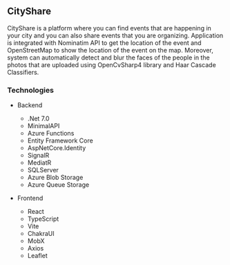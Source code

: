 ## CityShare

CityShare is a platform where you can find events that are happening in your city and you can also share events that you are organizing. Application is integrated with Nominatim API to get the location of the event and OpenStreetMap to show the location of the event on the map. Moreover, system can automatically detect and blur the faces of the people in the photos that are uploaded using OpenCvSharp4 library and Haar Cascade Classifiers.

### Technologies
-  Backend
    - .Net 7.0 
    - MinimalAPI
    - Azure Functions
    - Entity Framework Core
    - AspNetCore.Identity
    - SignalR
    - MediatR
    - SQLServer
    - Azure Blob Storage
    - Azure Queue Storage

- Frontend
    - React
    - TypeScript
    - Vite
    - ChakraUI
    - MobX
    - Axios
    - Leaflet

